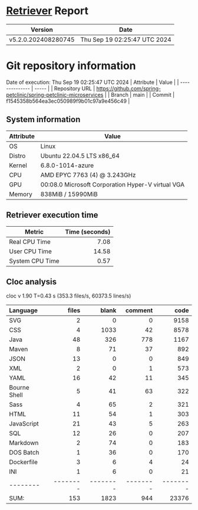 # [Retriever](https://github.com/PalladioSimulator/Palladio-ReverseEngineering-Retriever) Report
| Version | Date |
| ------- | ---- |
| v5.2.0.202408280745 | Thu Sep 19 02:25:47 UTC 2024 |

# Git repository information
Date of execution: Thu Sep 19 02:25:47 UTC 2024
|    Attribute   | Value |
| -------------- | ----- |
| Repository URL | https://github.com/spring-petclinic/spring-petclinic-microservices |
| Branch         | main |
| Commit         | f1545358b564ea3ec050989f9b01c97a9e456c49 |


## System information
| Attribute | Value |
| --------- | ----- |
| OS | Linux  |
| Distro | Ubuntu 22.04.5 LTS x86_64  |
| Kernel | 6.8.0-1014-azure  |
| CPU | AMD EPYC 7763 (4) @ 3.243GHz  |
| GPU | 00:08.0 Microsoft Corporation Hyper-V virtual VGA  |
| Memory | 838MiB / 15990MiB  |

## Retriever execution time
| Metric | Time (seconds) |
| --- | ---: |
| Real CPU Time | 7.08 |
| User CPU Time | 14.58 |
| System CPU Time | 0.57 |
<!--
Explainations:
- __Real CPU Time__: actual time the command has run (can be less than total time spent in user and system mode for multi-threaded processes)
- __User CPU Time__: time the command has spent running in user mode
- __System CPU Time__: time the command has spent running in system or kernel mode
-->

## Cloc analysis
cloc v 1.90  T=0.43 s (353.3 files/s, 60373.5 lines/s)

Language|files|blank|comment|code
:-------|-------:|-------:|-------:|-------:
SVG|2|0|0|9158
CSS|4|1033|42|8578
Java|48|326|778|1167
Maven|8|71|37|892
JSON|13|0|0|849
XML|2|0|1|573
YAML|16|42|11|345
Bourne Shell|5|41|63|322
Sass|4|65|2|321
HTML|11|54|1|303
JavaScript|21|43|5|263
SQL|12|26|0|207
Markdown|2|74|0|183
DOS Batch|1|36|0|170
Dockerfile|3|6|4|24
INI|1|6|0|21
--------|--------|--------|--------|--------
SUM:|153|1823|944|23376
